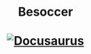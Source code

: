 <head>
<h1 align="center">
    Besoccer
    <br />
    <br />
    <a href="https://es.besoccer.com/">
      <img src="https://docusaurus.io/img/slash-introducing.svg" alt="Docusaurus">
    </a>
  </h1>
</head>
